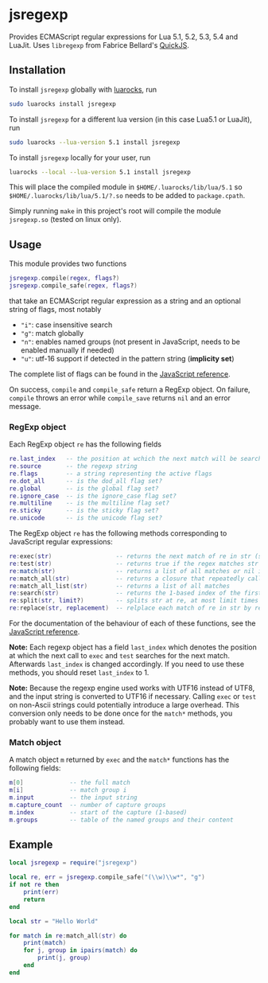 # jsregexp

Provides ECMAScript regular expressions for Lua 5.1, 5.2, 5.3, 5.4 and LuaJit. Uses `libregexp` from Fabrice Bellard's [QuickJS](https://bellard.org/quickjs/).

## Installation

To install `jsregexp` globally with [luarocks](https://luarocks.org/modules/kmarius/jsregexp),
run
```bash
sudo luarocks install jsregexp
```
To install `jsregexp` for a different lua version (in this case Lua5.1 or LuaJit), run
```bash
sudo luarocks --lua-version 5.1 install jsregexp
```

To install `jsregexp` locally for your user, run

```bash
luarocks --local --lua-version 5.1 install jsregexp
```

This will place the compiled module in `$HOME/.luarocks/lib/lua/5.1` so `$HOME/.luarocks/lib/lua/5.1/?.so` needs to be added to `package.cpath`.

Simply running `make` in this project's root will compile the module `jsregexp.so` (tested on linux only).

## Usage
This module provides two functions
```lua
jsregexp.compile(regex, flags?)
jsregexp.compile_safe(regex, flags?)
```
that take an ECMAScript regular expression as a string and an optional string of flags, most notably

- `"i"`: case insensitive search
- `"g"`: match globally
- `"n"`: enables named groups (not present in JavaScript, needs to be enabled manually if needed)
- `"u"`: utf-16 support if detected in the pattern string (**implicity set**)

The complete list of flags can be found in the [JavaScript reference](https://developer.mozilla.org/en-US/docs/Web/JavaScript/Reference/Global_Objects/RegExp/RegExp#parameters).

On success, `compile` and `compile_safe` return a RegExp object. On failure, `compile` throws an error while `compile_save` returns `nil` and an error message.

### RegExp object

Each RegExp object `re` has the following fields
```lua
re.last_index   -- the position at wchich the next match will be searched in re:exec or re:test (see notes below)
re.source       -- the regexp string
re.flags        -- a string representing the active flags
re.dot_all      -- is the dod_all flag set?
re.global       -- is the global flag set?
re.ignore_case  -- is the ignore_case flag set?
re.multiline    -- is the multiline flag set?
re.sticky       -- is the sticky flag set?
re.unicode      -- is the unicode flag set?
```

The RegExp object `re` has the following methods corresponding to JavaScript regular expressions:
```lua
re:exec(str)                  -- returns the next match of re in str (see notes below)
re:test(str)                  -- returns true if the regex matches str (see notes below)
re:match(str)                 -- returns a list of all matches or nil if no match
re:match_all(str)             -- returns a closure that repeatedly calls re:exec, to be used in for-loops
re:match_all_list(str)        -- returns a list of all matches
re:search(str)                -- returns the 1-based index of the first match of re in str, or -1 if no match
re:split(str, limit?)         -- splits str at re, at most limit times
re:replace(str, replacement)  -- relplace each match of re in str by replacement
```
For the documentation of the behaviour of each of these functions, see the [JavaScript reference](https://developer.mozilla.org/en-US/docs/Web/JavaScript/Reference/Global_Objects/RegExp).

**Note:** Each regexp object has a field `last_index` which denotes the position at which the next call to `exec` and `test` searches for the next match.
Afterwards `last_index` is changed accordingly. If you need to use these methods, you should reset `last_index` to 1.

**Note:** Because the regexp engine used works with UTF16 instead of UTF8, and the input string is converted to UTF16 if necessary. Calling `exec` or `test` on
non-Ascii strings could potentially introduce a large overhead. This conversion only needs to be done once for the `match*` methods, you probably want to use them instead.


### Match object

A match object `m` returned by `exec` and the `match*` functions has the following fields:
```lua
m[0]             -- the full match
m[i]             -- match group i
m.input          -- the input string
m.capture_count  -- number of capture groups
m.index          -- start of the capture (1-based)
m.groups         -- table of the named groups and their content
```

## Example
```lua
local jsregexp = require("jsregexp")

local re, err = jsregexp.compile_safe("(\\w)\\w*", "g")
if not re then
	print(err)
	return
end

local str = "Hello World"

for match in re:match_all(str) do
	print(match)
	for j, group in ipairs(match) do
		print(j, group)
	end
end
```
